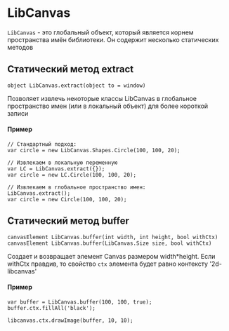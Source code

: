 LibCanvas
=========

`LibCanvas` - это глобальный объект, который является корнем пространства имён библиотеки. Он содержит несколько статических методов


## Статический метод extract

	object LibCanvas.extract(object to = window)

Позволяет извлечь некоторые классы LibCanvas в глобальное пространство имен (или в локальный объект) для более короткой записи
	
#### Пример

	// Стандартный подход:
	var circle = new LibCanvas.Shapes.Circle(100, 100, 20);

	// Извлекаем в локальную переменную
	var LC = LibCanvas.extract({});
	var circle = new LC.Circle(100, 100, 20);
	
	// Извлекаем в глобальное пространство имен:
	LibCanvas.extract();
	var circle = new Circle(100, 100, 20);

## Статический метод buffer

	canvasElement LibCanvas.buffer(int width, int height, bool withCtx)
	canvasElement LibCanvas.buffer(LibCanvas.Size size, bool withCtx)

Создает и возвращает элемент Canvas размером width*height.
Если withCtx правдив, то свойство `ctx` элемента будет равно контексту '2d-libcanvas'


#### Пример
	var buffer = LibCanvas.buffer(100, 100, true);
	buffer.ctx.fillAll('black');

	libcanvas.ctx.drawImage(buffer, 10, 10);
	